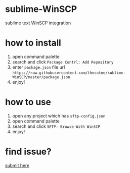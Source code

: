 # sublime-WinSCP
sublime text WinSCP integration

# how to install
1. open command palette
2. search and click `Package Contrl: Add Repository`
3. enter `package.json` file url `https://raw.githubusercontent.com/thecotne/sublime-WinSCP/master/package.json`
4. enjoy!


# how to use
1. open any project which has `sftp-config.json`
2. open command palette
3. search and click `SFTP: Browse With WinSCP`
4. enjoy!


# find issue?
[submit here](https://github.com/thecotne/sublime-WinSCP/issues/new)

